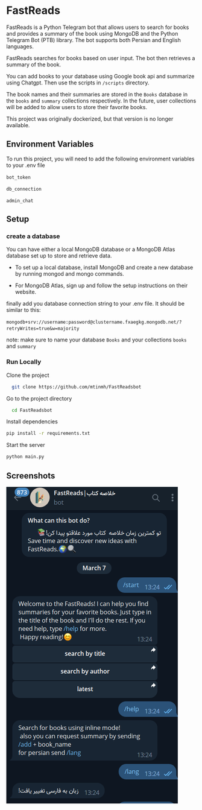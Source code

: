 
# FastReads

FastReads is a Python Telegram bot that allows users to search for books and provides a summary of the book using MongoDB and the Python Telegram Bot (PTB) library. The bot supports both Persian and English languages.

FastReads searches for books based on user input. The bot then retrieves a summary of the book.

You can add books to your database using Google book api and summarize using Chatgpt. Then use the scripts in `/scripts` directory.

The book names and their summaries are stored in the `Books` database in the `books` and `summary` collections respectively. In the future, user collections will be added to allow users to store their favorite books.

This project was originally dockerized, but that version is no longer available.

## Environment Variables

To run this project, you will need to add the following environment variables to your .env file

`bot_token`

`db_connection`

`admin_chat`


## Setup

### create a database

You can have either a local MongoDB database or
a MongoDB Atlas database set up to store and retrieve data. 
* To set up a local database, install MongoDB and create a new database by running mongod and mongo commands.

* For MongoDB Atlas, sign up and follow the setup instructions on their website. 

finally add you database connection string to your .env file.
It should be similar to this:

`mongodb+srv://username:password@clustername.fxaegkg.mongodb.net/?retryWrites=true&w=majority`

note: make sure to name your database `Books` and your collections `books` and `summary`
### Run Locally
Clone the project

```bash
  git clone https://github.com/mtinmh/FastReadsbot
```

Go to the project directory

```bash
  cd FastReadsbot
```

Install dependencies

```bash
pip install -r requirements.txt
```

Start the server

```bash
python main.py
```


## Screenshots

![App Screenshot](/screenshots/screenshot.png)

